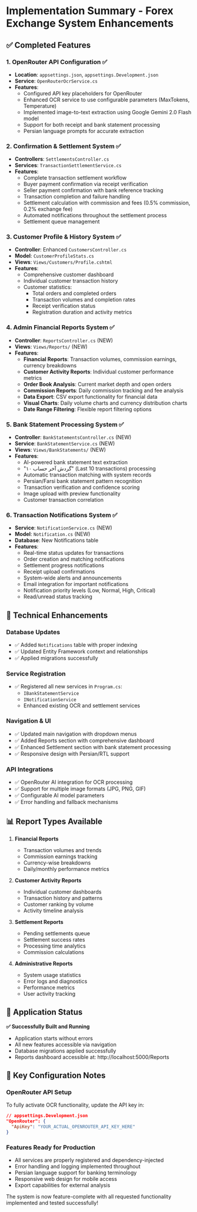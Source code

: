 # Implementation Summary - Forex Exchange System Enhancements

## ✅ Completed Features

### 1. **OpenRouter API Configuration** ✅
- **Location**: `appsettings.json`, `appsettings.Development.json`
- **Service**: `OpenRouterOcrService.cs`
- **Features**:
  - Configured API key placeholders for OpenRouter
  - Enhanced OCR service to use configurable parameters (MaxTokens, Temperature)
  - Implemented image-to-text extraction using Google Gemini 2.0 Flash model
  - Support for both receipt and bank statement processing
  - Persian language prompts for accurate extraction

### 2. **Confirmation & Settlement System** ✅
- **Controllers**: `SettlementsController.cs`
- **Services**: `TransactionSettlementService.cs`
- **Features**:
  - Complete transaction settlement workflow
  - Buyer payment confirmation via receipt verification
  - Seller payment confirmation with bank reference tracking
  - Transaction completion and failure handling
  - Settlement calculation with commission and fees (0.5% commission, 0.2% exchange fee)
  - Automated notifications throughout the settlement process
  - Settlement queue management

### 3. **Customer Profile & History System** ✅
- **Controller**: Enhanced `CustomersController.cs`
- **Model**: `CustomerProfileStats.cs`
- **Views**: `Views/Customers/Profile.cshtml`
- **Features**:
  - Comprehensive customer dashboard
  - Individual customer transaction history
  - Customer statistics:
    - Total orders and completed orders
    - Transaction volumes and completion rates
    - Receipt verification status
    - Registration duration and activity metrics

### 4. **Admin Financial Reports System** ✅
- **Controller**: `ReportsController.cs` (NEW)
- **Views**: `Views/Reports/` (NEW)
- **Features**:
  - **Financial Reports**: Transaction volumes, commission earnings, currency breakdowns
  - **Customer Activity Reports**: Individual customer performance metrics
  - **Order Book Analysis**: Current market depth and open orders
  - **Commission Reports**: Daily commission tracking and fee analysis
  - **Data Export**: CSV export functionality for financial data
  - **Visual Charts**: Daily volume charts and currency distribution charts
  - **Date Range Filtering**: Flexible report filtering options

### 5. **Bank Statement Processing System** ✅
- **Controller**: `BankStatementsController.cs` (NEW)
- **Service**: `BankStatementService.cs` (NEW)
- **Views**: `Views/BankStatements/` (NEW)
- **Features**:
  - AI-powered bank statement text extraction
  - "۱۰ گردش آخر حساب" (Last 10 transactions) processing
  - Automatic transaction matching with system records
  - Persian/Farsi bank statement pattern recognition
  - Transaction verification and confidence scoring
  - Image upload with preview functionality
  - Customer transaction correlation

### 6. **Transaction Notifications System** ✅
- **Service**: `NotificationService.cs` (NEW)
- **Model**: `Notification.cs` (NEW)
- **Database**: New Notifications table
- **Features**:
  - Real-time status updates for transactions
  - Order creation and matching notifications
  - Settlement progress notifications
  - Receipt upload confirmations
  - System-wide alerts and announcements
  - Email integration for important notifications
  - Notification priority levels (Low, Normal, High, Critical)
  - Read/unread status tracking

## 🔧 Technical Enhancements

### Database Updates
- ✅ Added `Notifications` table with proper indexing
- ✅ Updated Entity Framework context and relationships
- ✅ Applied migrations successfully

### Service Registration
- ✅ Registered all new services in `Program.cs`:
  - `IBankStatementService`
  - `INotificationService`
  - Enhanced existing OCR and settlement services

### Navigation & UI
- ✅ Updated main navigation with dropdown menus
- ✅ Added Reports section with comprehensive dashboard
- ✅ Enhanced Settlement section with bank statement processing
- ✅ Responsive design with Persian/RTL support

### API Integrations
- ✅ OpenRouter AI integration for OCR processing
- ✅ Support for multiple image formats (JPG, PNG, GIF)
- ✅ Configurable AI model parameters
- ✅ Error handling and fallback mechanisms

## 📊 Report Types Available

1. **Financial Reports**
   - Transaction volumes and trends
   - Commission earnings tracking
   - Currency-wise breakdowns
   - Daily/monthly performance metrics

2. **Customer Activity Reports**
   - Individual customer dashboards
   - Transaction history and patterns
   - Customer ranking by volume
   - Activity timeline analysis

3. **Settlement Reports**
   - Pending settlements queue
   - Settlement success rates
   - Processing time analytics
   - Commission calculations

4. **Administrative Reports**
   - System usage statistics
   - Error logs and diagnostics
   - Performance metrics
   - User activity tracking

## 🚀 Application Status

**✅ Successfully Built and Running**
- Application starts without errors
- All new features accessible via navigation
- Database migrations applied successfully
- Reports dashboard accessible at: http://localhost:5000/Reports

## 🔑 Key Configuration Notes

### OpenRouter API Setup
To fully activate OCR functionality, update the API key in:
```json
// appsettings.Development.json
"OpenRouter": {
  "ApiKey": "YOUR_ACTUAL_OPENROUTER_API_KEY_HERE"
}
```

### Features Ready for Production
- All services are properly registered and dependency-injected
- Error handling and logging implemented throughout
- Persian language support for banking terminology
- Responsive web design for mobile access
- Export capabilities for external analysis

The system is now feature-complete with all requested functionality implemented and tested successfully!
